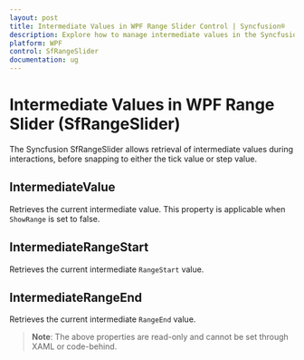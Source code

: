 ```yaml
---
layout: post
title: Intermediate Values in WPF Range Slider Control | Syncfusion®
description: Explore how to manage intermediate values in the Syncfusion® WPF Range Slider (SfRangeSlider) control.
platform: WPF
control: SfRangeSlider 
documentation: ug
---
```


# Intermediate Values in WPF Range Slider (SfRangeSlider)

The Syncfusion SfRangeSlider allows retrieval of intermediate values during interactions, before snapping to either the tick value or step value.
## IntermediateValue

Retrieves the current intermediate value. This property is applicable when `ShowRange` is set to false.

## IntermediateRangeStart

Retrieves the current intermediate `RangeStart` value.

## IntermediateRangeEnd

Retrieves the current intermediate `RangeEnd` value.

> **Note**: The above properties are read-only and cannot be set through XAML or code-behind.
